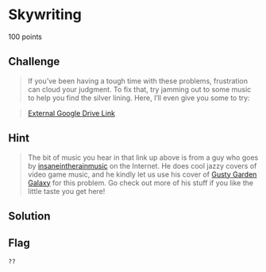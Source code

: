 # Skywriting
100 points

## Challenge 
> If you’ve been having a tough time with these problems, frustration can cloud your judgment. To fix that, try jamming out to some music to help you find the silver lining. Here, I’ll even give you some to try:

> [External Google Drive Link](https://drive.google.com/open?id=1gYXEebqT4OSXVJR0kq79n8ZSw4T0dfVz)


## Hint
> The bit of music you hear in that link up above is from a guy who goes by [insaneintherainmusic](https://www.youtube.com/user/insaneintherainmusic) on the Internet. He does cool jazzy covers of video game music, and he kindly let us use his cover of [Gusty Garden Galaxy](https://www.youtube.com/watch?v=VEIWhy-urqM) for this problem. Go check out more of his stuff if you like the little taste you get here!

## Solution


## Flag

	??